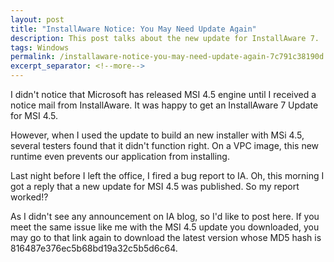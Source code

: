 ```yaml
---
layout: post
title: "InstallAware Notice: You May Need Update Again"
description: This post talks about the new update for InstallAware 7.
tags: Windows
permalink: /installaware-notice-you-may-need-update-again-7c791c38190d
excerpt_separator: <!--more-->
---
```

I didn't notice that Microsoft has released MSI 4.5 engine until I received a notice mail from InstallAware. It was happy to get an InstallAware 7 Update for MSI 4.5.

However, when I used the update to build an new installer with MSi 4.5, several testers found that it didn't function right. On a VPC image, this new runtime even prevents our application from installing.

Last night before I left the office, I fired a bug report to IA. Oh, this morning I got a reply that a new update for MSI 4.5 was published. So my report worked!?

As I didn't see any announcement on IA blog, so I'd like to post here. If you meet the same issue like me with the MSI 4.5 update you downloaded, you may go to that link again to download the latest version whose MD5 hash is 816487e376ec5b68bd19a32c5b5d6c64.
<!--more-->